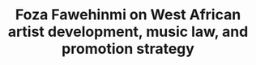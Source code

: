 ---
layout: page
title: Foza Fawehinmi on West African artist development, music law, and promotion strategy
description: 
img: "assets/img/Foza cover.jpg"
redirect: https://open.spotify.com/episode/06G7erTxSX198Sn4Jc7uxW
importance: 5
---